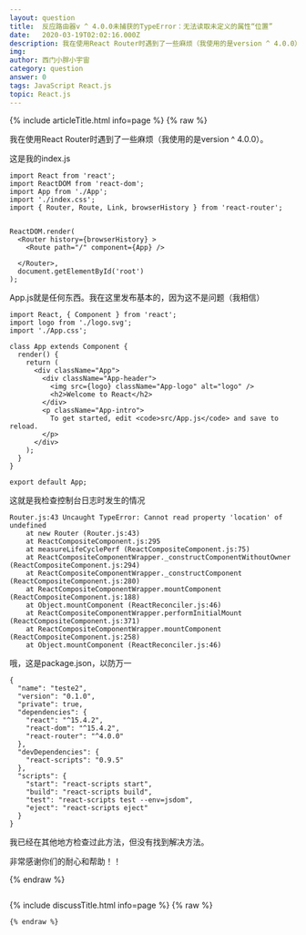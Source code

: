 ```yaml
---
layout: question
title:  反应路由器v ^ 4.0.0未捕获的TypeError：无法读取未定义的属性“位置”
date:   2020-03-19T02:02:16.000Z
description: 我在使用React Router时遇到了一些麻烦（我使用的是version ^ 4.0.0）。这是我的index.jsimport React f...
img: 
author: 西门小胖小宇宙
category: question
answer: 0
tags: JavaScript React.js
topic: React.js
---
```

<div class="article-root">
  <div class="article">
    {% include articleTitle.html info=page %}
    {% raw %}
    <div class="article-content"><p><font style="vertical-align: inherit;"><font style="vertical-align: inherit;">我在使用React Router时遇到了一些麻烦（我使用的是version ^ 4.0.0）。</font></font></p>

<p><font style="vertical-align: inherit;"><font style="vertical-align: inherit;">这是我的index.js</font></font></p>

<pre><code>import React from 'react';<font></font>
import ReactDOM from 'react-dom';<font></font>
import App from './App';<font></font>
import './index.css';<font></font>
import { Router, Route, Link, browserHistory } from 'react-router';<font></font>
<font></font>
<font></font>
ReactDOM.render(<font></font>
  &lt;Router history={browserHistory} &gt;<font></font>
    &lt;Route path="/" component={App} /&gt;<font></font>
<font></font>
  &lt;/Router&gt;,<font></font>
  document.getElementById('root')<font></font>
);<font></font>
</code></pre>

<p><font style="vertical-align: inherit;"><font style="vertical-align: inherit;">App.js就是任何东西。</font><font style="vertical-align: inherit;">我在这里发布基本的，因为这不是问题（我相信）</font></font></p>

<pre><code>import React, { Component } from 'react';<font></font>
import logo from './logo.svg';<font></font>
import './App.css';<font></font>
<font></font>
class App extends Component {<font></font>
  render() {<font></font>
    return (<font></font>
      &lt;div className="App"&gt;<font></font>
        &lt;div className="App-header"&gt;<font></font>
          &lt;img src={logo} className="App-logo" alt="logo" /&gt;<font></font>
          &lt;h2&gt;Welcome to React&lt;/h2&gt;<font></font>
        &lt;/div&gt;<font></font>
        &lt;p className="App-intro"&gt;<font></font>
          To get started, edit &lt;code&gt;src/App.js&lt;/code&gt; and save to reload.<font></font>
        &lt;/p&gt;<font></font>
      &lt;/div&gt;<font></font>
    );<font></font>
  }<font></font>
}<font></font>
<font></font>
export default App;<font></font>
</code></pre>

<p><font style="vertical-align: inherit;"><font style="vertical-align: inherit;">这就是我检查控制台日志时发生的情况</font></font></p>

<pre><code>Router.js:43 Uncaught TypeError: Cannot read property 'location' of undefined<font></font>
    at new Router (Router.js:43)<font></font>
    at ReactCompositeComponent.js:295<font></font>
    at measureLifeCyclePerf (ReactCompositeComponent.js:75)<font></font>
    at ReactCompositeComponentWrapper._constructComponentWithoutOwner (ReactCompositeComponent.js:294)<font></font>
    at ReactCompositeComponentWrapper._constructComponent (ReactCompositeComponent.js:280)<font></font>
    at ReactCompositeComponentWrapper.mountComponent (ReactCompositeComponent.js:188)<font></font>
    at Object.mountComponent (ReactReconciler.js:46)<font></font>
    at ReactCompositeComponentWrapper.performInitialMount (ReactCompositeComponent.js:371)<font></font>
    at ReactCompositeComponentWrapper.mountComponent (ReactCompositeComponent.js:258)<font></font>
    at Object.mountComponent (ReactReconciler.js:46)<font></font>
</code></pre>

<p><font style="vertical-align: inherit;"><font style="vertical-align: inherit;">哦，这是package.json，以防万一</font></font></p>

<pre><code>{<font></font>
  "name": "teste2",<font></font>
  "version": "0.1.0",<font></font>
  "private": true,<font></font>
  "dependencies": {<font></font>
    "react": "^15.4.2",<font></font>
    "react-dom": "^15.4.2",<font></font>
    "react-router": "^4.0.0"<font></font>
  },<font></font>
  "devDependencies": {<font></font>
    "react-scripts": "0.9.5"<font></font>
  },<font></font>
  "scripts": {<font></font>
    "start": "react-scripts start",<font></font>
    "build": "react-scripts build",<font></font>
    "test": "react-scripts test --env=jsdom",<font></font>
    "eject": "react-scripts eject"<font></font>
  }<font></font>
}<font></font>
</code></pre>

<p><font style="vertical-align: inherit;"><font style="vertical-align: inherit;">我已经在其他地方检查过此方法，但没有找到解决方法。 </font></font></p>

<p><font style="vertical-align: inherit;"><font style="vertical-align: inherit;">非常感谢你们的耐心和帮助！！</font></font></p></div>
    {% endraw %}
  </div>
  <p style="height: 0;width:0;overflow: hidden;"> 第2238篇《反应路由器v ^ 4.0.0未捕获的TypeError：无法读取未定义的属性“位置”》来自Winter(https://github.com/aiyld/aiyld.github.io)的站点</p>
  <div class="discuss-wrapper">
    {% include discussTitle.html info=page %}
    {% raw %}
    
    {% endraw %}
  </div>
<div>
